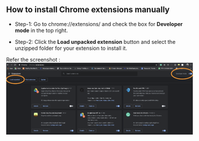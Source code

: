 ## How to install Chrome extensions manually

- Step-1: Go to chrome://extensions/ and check the box for **Developer mode** in the top right.


- Step-2: Click the **Load unpacked extension** button and select the unzipped folder for your extension to install it.

Refer the screenshot :
![screenshot](./load-dev-chrome-extenstion.png)
